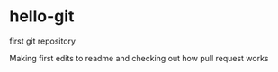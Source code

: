 # hello-git
first git repository

Making first edits to readme and checking out how pull request works
